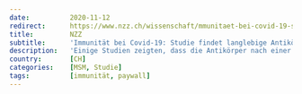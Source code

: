 ```yaml
---
date:          2020-11-12
redirect:      https://www.nzz.ch/wissenschaft/mmunitaet-bei-covid-19-studie-findet-langlebige-antikoerper-ld.1585156
title:         NZZ
subtitle:      'Immunität bei Covid-19: Studie findet langlebige Antikörper'
description:   'Einige Studien zeigten, dass die Antikörper nach einer Covid-19-Erkrankung schnell wieder abnehmen. Eine neue Publikation kommt nun zu einem anderen Schluss. Wie passt das zusammen?'
country:       [CH]
categories:    [MSM, Studie]
tags:          [immunität, paywall]
---
```

